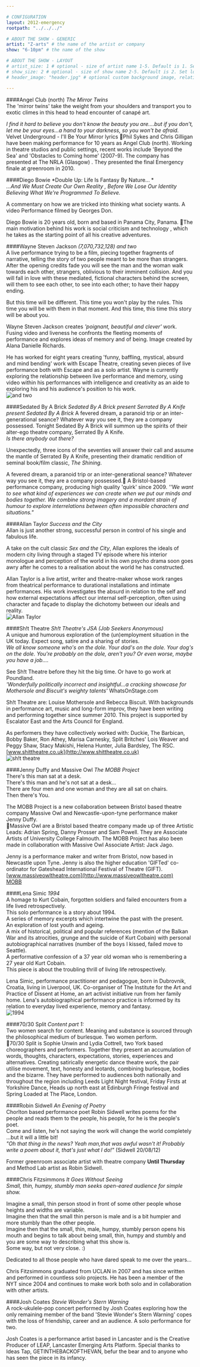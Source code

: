 ```yaml
---

# CONFIGURATION
layout: 2012-emergency
rootpath: "../../../"

# ABOUT THE SHOW - GENERIC
artist: "Z-arts" # the name of the artist or company
show: "6-10pm" # the name of the show

# ABOUT THE SHOW - LAYOUT
# artist_size: 1 # optional - size of artist name 1-5. Default is 1. Set longer names to lower values
# show_size: 2 # optional - size of show name 2-5. Default is 2. Set longer names to lower values
# header_image: "header.jpg" # optional custom background image, relative to current page

---
```


####Angel Club (north)	*The Mirror Twins*	
The 'mirror twins' take the weight from your shoulders and transport you to exotic climes in this head to head encounter of canapé art.    

*I find it hard to believe you don't know the beauty you are....but if you don't, let me be your eyes...a hand to your darkness, so you won't be afraid.*  Velvet Underground - I'll Be Your Mirror lyrics
Phil Sykes and Chris Gilligan have been making performance for 10 years as Angel Club (north). Working in  theatre studios and public settings, recent works include 'Beyond the Sea' and 'Obstacles to Coming home' (2007-9). The company has presented at The NRLA (Glasgow) . They presented the final Emergency finale at greenroom in 2010.    
####Diego Bowie	*Double Up: Life Is Fantasy By Nature...	*    
*…And We Must Create Our Own Reality , Before We Lose Our Identity Believing What We're Programmed To Believe.*    

A commentary on how we are tricked into thinking what society wants. A video Performance filmed by Georges Don.    

Diego Bowie is 20 years old, born and based in Panama City, Panama. The main motivation behind his work is social criticism and technology , which he takes as the starting point of all his creative adventures.    
####Wayne Steven Jackson	   *(7,070,732,128) and two*    
A live performance trying to be a film, piecing together fragments of narrative, telling the story of two people meant to be more than strangers. After the opening credits fade you will see the man and the woman walk towards each other, strangers, oblivious to their imminent collision.  And you will fall in love with these mediated, fictional characters behind the screen, will them to see each other, to see into each other; to have their happy ending.    

But this time will be different.  This time you won't play by the rules.  This time you will be with them in that moment.  And this time, this time this story will be about you.    

Wayne Steven Jackson creates *'poignant, beautiful and clever'* work.  Fusing video and liveness he confronts the fleeting moments of performance and explores ideas of memory and of being.  Image created by Alana Danielle Richards.     

He has worked for eight years creating 'funny, baffling, mystical, absurd and mind bending' work with Escape Theatre, creating seven pieces of live performance both with Escape and as a solo artist.  Wayne is currently exploring the relationship between live performance and memory, using video within his performances with intelligence and creativity as an aide to exploring his and his audience's position to his work.    
![and two](Wayne.jpg)
####Sedated By A Brick	*Sedated By A Brick present Serrated By A Knife present Sedated By A Brick*	
A fevered dream, a paranoid trip or an inter-generational seance?  Whatever way you see it, they are a company possessed. 	Tonight Sedated By A Brick will summon up the spirits of their alter-ego theatre company, Serrated By A Knife.    
*Is there anybody out there?*    

Unexpectedly, three icons of the seventies will answer their call and assume the mantle of Serrated By A Knife, presenting their dramatic rendition of seminal book/film classic, *The Shining*.    

A fevered dream, a paranoid trip or an inter-generational seance?  Whatever way you see it, they are a company possessed.
A Bristol-based performance company, producing high quality 'quirk' since 2009. 
*''We want to see what kind of experiences we can create when we put our minds and bodies together. We combine strong imagery and a mordant strain of humour to explore interrelations between often impossible characters and situations."*    
####Allan Taylor	*Success and the City*    
Allan is just another strong, successful person in control of his single and fabulous life.

A take on the cult classic *Sex and the City*,  Allan explores the ideals of modern city living through a staged TV episode where his interior monologue and perception of the world in his own psycho drama soon goes awry after he comes to a realisation about the world he has constructed.    

Allan Taylor is a live artist, writer and theatre-maker whose work ranges from theatrical performance to durational installations and intimate performances. His work investigates the absurd in relation to the self and how external expectations affect our internal self-perception, often using character and façade to display the dichotomy between our ideals and reality.    
 ![Allan Taylor](allan.jpg)
   ####Sh!t Theatre	*Sh!t Theatre's JSA (Job Seekers Anonymous)*    
A unique and humorous exploration of the (un)employment situation in the UK today. Expect song, satire and a sharing of stories. 	
*We all know someone who's on the dole. Your dad's on the dole. Your dog's on the dole. You're probably on the dole, aren't you? Or even worse, maybe you have a job....* 

See Sh!t Theatre before they hit the big time. Or have to go work at Poundland.    
*'Wonderfully politically incorrect and insightful...a cracking showcase for Mothersole and Biscuit's weighty talents'* WhatsOnStage.com    

Sh!t Theatre are: Louise Mothersole and Rebecca Biscuit. With backgrounds in performance art, music and long-form improv, they have been writing and performing together since summer 2010. This project is supported by Escalator East and the Arts Council for England.     

As performers they have collectively worked with: Duckie, The Barbican, Bobby Baker, Ron Athey, Marisa Carnesky, Split Britches' Lois Weaver and Peggy Shaw, Stacy Makishi, Helena Hunter, Julia Bardsley,  The RSC.   
[www.shittheatre.co.uk](http://www.shittheatre.co.uk)  
![sh!t theatre](sh!t.jpg) 
####Jenny Duffy and Massive Owl	*The MOBB Project*    
There's this man sat at a desk.    
There's this man and he's not sat at a desk...    
There are four men and one woman and they are all sat on chairs.    
Then there's You.    

The MOBB Project is a new collaboration between Bristol based theatre company Massive Owl and Newcastle-upon-tyne performance maker Jenny Duffy.    
Massive Owl are a Bristol based theatre company made up of three Artistic Leads: Adrian Spring, Danny Prosser and Sam Powell. They are Associate Artists of University College Falmouth. The MOBB Project has also been made in collaboration with Massive Owl Associate Artist: Jack Jago.    
  
Jenny is a performance maker and writer from Bristol, now based in Newcastle upon Tyne. Jenny is also the higher education 'GIFTed' co-ordinator for Gateshead International Festival of Theatre (GIFT).    
[www.massiveowltheatre.com](http://www.massiveowltheatre.com)    
[MOBB](MOBB2.jpg)    
####Lena Simic	   *1994*    
A homage to Kurt Cobain, forgotten soldiers and failed encounters from a life lived retrospectively.    
This solo performance is a story about 1994.    
A series of memory excerpts which intertwine the past with the present.    
An exploration of lost youth and ageing.    
A mix of historical, political and popular references (mention of the Balkan War and its atrocities, grunge and the suicide of Kurt Cobain) with personal autobiographical narratives (number of the boys I kissed, failed move to Seattle).    
A performative confession of a 37 year old woman who is remembering a 27 year old Kurt Cobain.    
This piece is about the troubling thrill of living life retrospectively.    

Lena Simic, performance practitioner and pedagogue, born in Dubrovnik, Croatia, living in Liverpool, UK. Co-organiser of The Institute for the Art and Practice of Dissent at Home, an art activist initiative run from her family home. Lena's autobiographical performance practice is informed by its relation to everyday lived experience, memory and fantasy.    
![1994](1994.jpg)   

####70/30 Split	   *Content part 1:*    
Two women search for content. Meaning and substance is sourced through the philosophical medium of burlesque. Two women perform.    
70/30 Split is Sophie Unwin and Lydia Cottrell, two York based choreographers and performers. Together they present an accumulation of words, thoughts, characters, expectations, stories, experiences and alternatives.  Creating satirically energetic dance theatre work, the pair utilise movement, text, honesty and leotards, combining burlesque, bodies and the bizarre.  They have  performed to audiences both nationally and throughout the region including Leeds Light Night festival, Friday Firsts at Yorkshire Dance, Heads up north east at Edinburgh Fringe festival and Spring Loaded at The Place, London.    
####Robin Sidwell	*An Evening of Poetry*    
Chorlton based performance poet Robin Sidwell writes poems for the people and reads them to the people, his people, for he is the people's poet.      
Come and listen, he's not saying the work will change the world completely ...but it will a little bit!    
*"Oh that thing in the news? Yeah man,that was awful wasn't it!  Probably write a poem about it, that's just what I do!"* (Sidwell 20/08/12)    

Former greenroom associate artist with theatre company **Until Thursday** and Method Lab artist as Robin Sidwell.    
####Chris Fitzsimmons	   *It Goes Without Seeing*    
*Small, thin, humpy, stumbly man seeks open-eared audience for simple show.*    
 
Imagine a small, thin person stood in front of some other people whose heights and widths are variable.    
Imagine then that the small thin person is male and is a bit humpier and more stumbly than the other people.    
Imagine then that the small, thin, male, humpy, stumbly person opens his mouth and begins to talk about being small, thin, humpy and stumbly and you are some way to describing what this show is.    
Some way, but not very close. :)    

Dedicated to all those people who have dared speak to me over the years...    

Chris Fitzsimmons graduated from UCLAN in 2007 and has since written and performed in countless solo projects. He has been a member of the NYT since 2004 and continues to make work both solo and in collaboration with other artists.    
####Josh Coates	*Stevie Wonder's Stern Warning*    
A rock-ukulele-pop concert performed by Josh Coates exploring how the only remaining member of the band 'Stevie Wonder's Stern Warning' copes with the loss of friendship, career and an audience. A solo performance for two.    

Josh Coates is a performance artist based in Lancaster and is the Creative Producer of LEAP, Lancaster Emerging Arts Platform. Special thanks to Ideas Tap, GETINTHEBACKOFTHEVAN, befur the bear and to anyone who has seen the piece in its infancy.    

 
